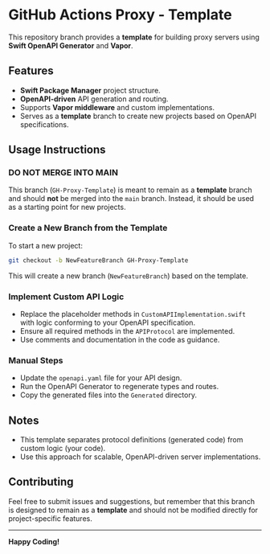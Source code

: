 # GitHub Actions Proxy - Template

This repository branch provides a **template** for building proxy servers using **Swift OpenAPI Generator** and **Vapor**.

## Features

- **Swift Package Manager** project structure.
- **OpenAPI-driven** API generation and routing.
- Supports **Vapor middleware** and custom implementations.
- Serves as a **template** branch to create new projects based on OpenAPI specifications.

## Usage Instructions

### **DO NOT MERGE INTO MAIN**
This branch (`GH-Proxy-Template`) is meant to remain as a **template** branch and should **not** be merged into the `main` branch. Instead, it should be used as a starting point for new projects.

### **Create a New Branch from the Template**
To start a new project:
```bash
git checkout -b NewFeatureBranch GH-Proxy-Template
```
This will create a new branch (`NewFeatureBranch`) based on the template.

### **Implement Custom API Logic**
- Replace the placeholder methods in `CustomAPIImplementation.swift` with logic conforming to your OpenAPI specification.
- Ensure all required methods in the `APIProtocol` are implemented.
- Use comments and documentation in the code as guidance.

### **Manual Steps**
- Update the `openapi.yaml` file for your API design.
- Run the OpenAPI Generator to regenerate types and routes.
- Copy the generated files into the `Generated` directory.

## Notes
- This template separates protocol definitions (generated code) from custom logic (your code).
- Use this approach for scalable, OpenAPI-driven server implementations.

## Contributing
Feel free to submit issues and suggestions, but remember that this branch is designed to remain as a **template** and should not be modified directly for project-specific features.

---
**Happy Coding!**

